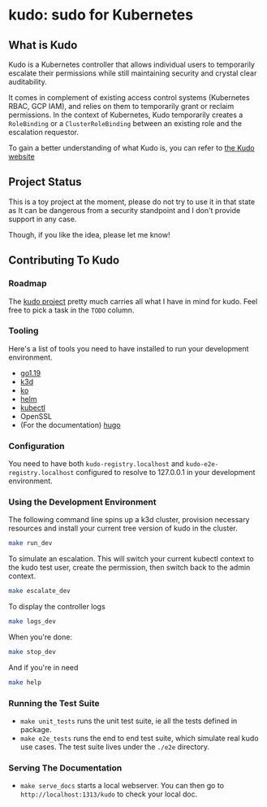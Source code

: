 # kudo: sudo for Kubernetes

## What is Kudo

Kudo is a Kubernetes controller that allows individual users to temporarily escalate their permissions while still maintaining security and crystal clear auditability.

It comes in complement of existing access control systems (Kubernetes RBAC, GCP IAM), and relies on them to temporarily grant or reclaim permissions. In the context of Kubernetes, Kudo temporarily creates a `RoleBinding` or a `ClusterRoleBinding` between an existing role and the escalation requestor.

To gain a better understanding of what Kudo is, you can refer to [the Kudo website](https://jlevesy.github.io/kudo)

## Project Status

This is a toy project at the moment, please do not try to use it in that state as It can be dangerous from a security standpoint and I don't provide support in any case.

Though, if you like the idea, please let me know!

## Contributing To Kudo

### Roadmap

The [kudo project](https://github.com/users/jlevesy/projects/1) pretty much carries all what I have in mind for kudo. Feel free to pick a task in the `TODO` column.

### Tooling

Here's a list of tools you need to have installed to run your development environment.

- [go1.19](https://go.dev/learn/)
- [k3d](https://github.com/k3d-io/k3d)
- [ko](https://github.com/google/ko)
- [helm](https://helm.sh/)
- [kubectl](https://kubernetes.io/docs/tasks/tools/#kubectl)
- OpenSSL
- (For the documentation) [hugo](https://gohugo.io/)

### Configuration

You need to have both `kudo-registry.localhost` and `kudo-e2e-registry.localhost` configured to resolve to 127.0.0.1 in your development environment.

### Using the Development Environment

The following command line spins up a k3d cluster, provision necessary resources and install your current tree version of kudo in the cluster.

```bash
make run_dev
```

To simulate an escalation. This will switch your current kubectl context to the kudo test user, create the permission, then switch back to the admin context.

```bash
make escalate_dev
```

To display the controller logs

```bash
make logs_dev
```

When you're done:

```bash
make stop_dev
```

And if you're in need

```bash
make help
```

### Running the Test Suite

- `make unit_tests` runs the unit test suite, ie all the tests defined in package.
- `make e2e_tests` runs the end to end test suite, which simulate real kudo use cases. The test suite lives under the `./e2e` directory.

### Serving The Documentation

- `make serve_docs` starts a local webserver. You can then go to `http://localhost:1313/kudo` to check your local doc.
